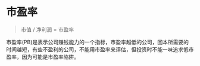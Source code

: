 # 市盈率

> 市值 / 净利润 = 市盈率

市盈率(PB)是表示公司赚钱能力的一个指标，市盈率越低的公司，回本所需要的时间越短，有些不盈利的公司，不能用市盈率来评估，但投资时不能一味追求低市盈率，因为可能是市盈率陷阱。
